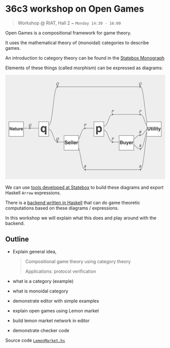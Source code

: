 # 36c3 workshop on Open Games

> Workshop @ RIAT, Hall 2 ~ `Monday 14:30 - 16:00`

Open Games is a compositional framework for game theory.

It uses the mathematical theory of (monoidal) categories to describe games.

An introduction to category theory can be found in the [Statebox Monograph](https://papers.statebox.org/#/documents/monograph)

Elements of these things (called morphism) can be expressed as diagrams:

[![](lemon-game-diagram.png)](https://edit.statebox.cloud/#pixels=Nq---U%0ANqSp-U%0ANqSpBU%0ANqS--U&context=Nature%3A%20-%3E%20Q%0Aq%3A%20Q%20-%3E%20Q%20Q%0Ap%3A%20P%20-%3E%20P%20P%0ASeller%3A%20Q%20-%3E%20P%20R*%0ABuyer%3A%20P%20-%3E%20B%20R*%0AUtility%3A%20Q%20P%20B%20R*%20R*%20-%3E%0A)

We can use [tools developed at Statebox](https://edit.statebox.cloud) to build these diagrams and export Haskell `Arrow` expressions.

There is a
[backend written in Haskell](https://github.com/jules-hedges/open-games-hs) that can do game theoretic computations based on these diagrams / expressions.

In this workshop we will explain what this does and play around with the backend.

## Outline

- Explain general idea,
  > Compositional game theory using category theory
  >
  > Applications: protocol verification

- what is a category (example)
- what is monoidal category 
- demonstrate editor with simple examples
- explain open games using Lemon market
- build lemon market network in editor
- demonstrate checker code

Source code [`LemonMarket.hs`](https://github.com/jules-hedges/open-games-hs/blob/master/src/OpenGames/Examples/LemonMarket.hs)


